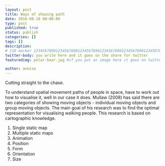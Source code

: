 ```yaml
---
layout: post
title: Ways of showing path
date: 2016-08-18 00:00:00
type: post
published: true
status: publish
categories: []
tags: []
description: 
# 110 marker 1234567890123456789012345678901234567890123456789012345678901234567890123456789012345678901234567890123456789
twitter-body: you write here and it goes on the share for twitter
featuredimg: polar-bear.jpg #if you put an image here it goes on twitter too

author: annisa
---
```


Cutting straight to the chase.

To understand spatial movement paths of people in space, have to work out how to visualise it, well in our case it does. Mullaw (2008) has said there are two categories of showing moving objects - individual moving objects and group moving objects. The main goal of his research was to find the optimal representation for visualising walking people. This research is based on cartographic knowledge. 

1. Single static map
2. Multiple static maps
3. Animation
4. Position
5. Form
6. Orientation
7. Size
